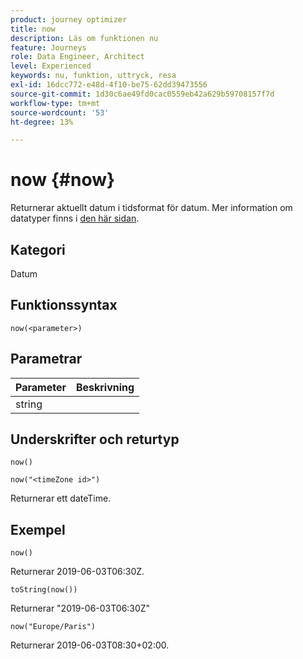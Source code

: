 ```yaml
---
product: journey optimizer
title: now
description: Läs om funktionen nu
feature: Journeys
role: Data Engineer, Architect
level: Experienced
keywords: nu, funktion, uttryck, resa
exl-id: 16dcc772-e48d-4f10-be75-62dd39473556
source-git-commit: 1d30c6ae49fd0cac0559eb42a629b59708157f7d
workflow-type: tm+mt
source-wordcount: '53'
ht-degree: 13%

---
```


# now {#now}

Returnerar aktuellt datum i tidsformat för datum. Mer information om datatyper finns i [den här sidan](../expression/data-types.md).

## Kategori

Datum

## Funktionssyntax

`now(<parameter>)`

## Parametrar

| Parameter | Beskrivning |
|--- |--- |
| string |  |

## Underskrifter och returtyp

`now()`

`now("<timeZone id>")`

Returnerar ett dateTime.

## Exempel

`now()`

Returnerar 2019-06-03T06:30Z.

`toString(now())`

Returnerar &quot;2019-06-03T06:30Z&quot;

`now("Europe/Paris")`

Returnerar 2019-06-03T08:30+02:00.
